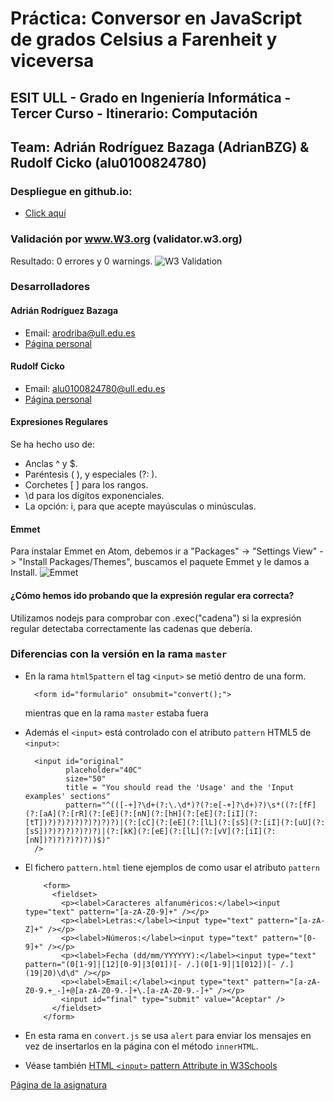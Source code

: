 # Práctica: Conversor en JavaScript de grados Celsius a Farenheit y viceversa
## ESIT ULL - Grado en Ingeniería Informática - Tercer Curso - Itinerario: Computación
## Team: Adrián Rodríguez Bazaga (AdrianBZG) & Rudolf Cicko (alu0100824780)

### Despliegue en github.io:
* [Click aquí](http://ull-esit-gradoii-pl.github.io/conversor-de-temperatura-simple-ra_team/)

### Validación por www.W3.org (validator.w3.org)
Resultado: 0 errores y 0 warnings.
![W3 Validation](http://i.imgur.com/GAirDyj.png?1 "W3 Validation")


### Desarrolladores

#### Adrián Rodríguez Bazaga
  - Email: arodriba@ull.edu.es
  - [Página personal](http://adrianbzg.github.io)

#### Rudolf Cicko
  - Email: alu0100824780@ull.edu.es
  - [Página personal](http://alu0100824780.github.io)

#### Expresiones Regulares

Se ha hecho uso de:

* Anclas ^ y $.
* Paréntesis ( ), y especiales (?: ).
* Corchetes [ ] para los rangos.
* \d para los dígitos exponenciales.
* La opción: i, para que acepte mayúsculas o minúsculas.

#### Emmet

Para instalar Emmet en Atom, debemos ir a "Packages" -> "Settings View" -> "Install Packages/Themes", buscamos el paquete Emmet y le damos a Install.
![Emmet](http://i.imgur.com/6smWZ3K.png?1 "Emmet")

#### ¿Cómo hemos ido probando que la expresión regular era correcta?

Utilizamos nodejs para comprobar con .exec("cadena") si la expresión regular detectaba correctamente las cadenas que debería.

### Diferencias con la versión en la rama `master`

* En la rama `html5pattern` el tag `<input>` se metió dentro de una form.

        <form id="formulario" onsubmit="convert();">

  mientras que en la rama `master` estaba fuera 

* Además el `<input>` está controlado con el atributo `pattern` HTML5 de `<input>`:

        <input id="original"
               placeholder="40C"
               size="50"
               title = "You should read the 'Usage' and the 'Input examples' sections"
               pattern="^(([-+]?\d+(?:\.\d*)?(?:e[-+]?\d+)?)\s*((?:[fF](?:[aA](?:[rR](?:[eE](?:[nN](?:[hH](?:[eE](?:[iI](?:[tT])?)?)?)?)?)?)?)?)|(?:[cC](?:[eE](?:[lL](?:[sS](?:[iI](?:[uU](?:[sS])?)?)?)?)?)?)|(?:[kK](?:[eE](?:[lL](?:[vV](?:[iI](?:[nN])?)?)?)?)?))$)"
        />

* El fichero `pattern.html` tiene ejemplos de como usar el atributo `pattern`

          <form>
            <fieldset>
              <p><label>Caracteres alfanuméricos:</label><input type="text" pattern="[a-zA-Z0-9]+" /></p>
              <p><label>Letras:</label><input type="text" pattern="[a-zA-Z]+" /></p>
              <p><label>Números:</label><input type="text" pattern="[0-9]+" /></p>
              <p><label>Fecha (dd/mm/YYYYYY):</label><input type="text" pattern="(0[1-9]|[12][0-9]|3[01])[- /.](0[1-9]|1[012])[- /.](19|20)\d\d" /></p>
              <p><label>Email:</label><input type="text" pattern="[a-zA-Z0-9.+_-]+@[a-zA-Z0-9.-]+\.[a-zA-Z0-9.-]+" /></p>
              <input id="final" type="submit" value="Aceptar" />
            </fieldset>
          </form>

* En esta rama en `convert.js` se usa `alert` para enviar los mensajes en vez de insertarlos en la página con el método `innerHTML`.

* Véase también [HTML `<input>` pattern Attribute in W3Schools](http://www.w3schools.com/tags/att_input_pattern.asp)

[Página de la asignatura](https://campusvirtual.ull.es/1516/course/view.php?id=178)
